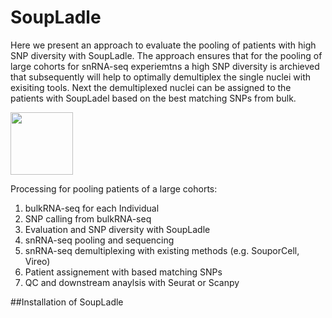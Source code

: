 # SoupLadle
Here we present an approach to evaluate the pooling of patients with high SNP diversity with SoupLadle. The approach ensures that for the pooling of large cohorts for snRNA-seq experiemtns a high SNP diversity is archieved that subsequently will help to optimally demultiplex the single nuclei with exisiting tools.
Next the demultiplexed nuclei can be assigned to the patients with SoupLadel based on the best matching SNPs from bulk.

<img src="https://github.com/ToreBle/SoupLadle/SoupLadle_Cover.png" width="100">

Processing for pooling patients of a large cohorts:

1. bulkRNA-seq for each Individual
2. SNP calling from bulkRNA-seq
3. Evaluation and SNP diversity with SoupLadle
4. snRNA-seq pooling and sequencing
5. snRNA-seq demultiplexing with existing methods (e.g. SouporCell, Vireo)
6. Patient assignement with based matching SNPs
7. QC and downstream anaylsis with Seurat or Scanpy

##Installation of SoupLadle

